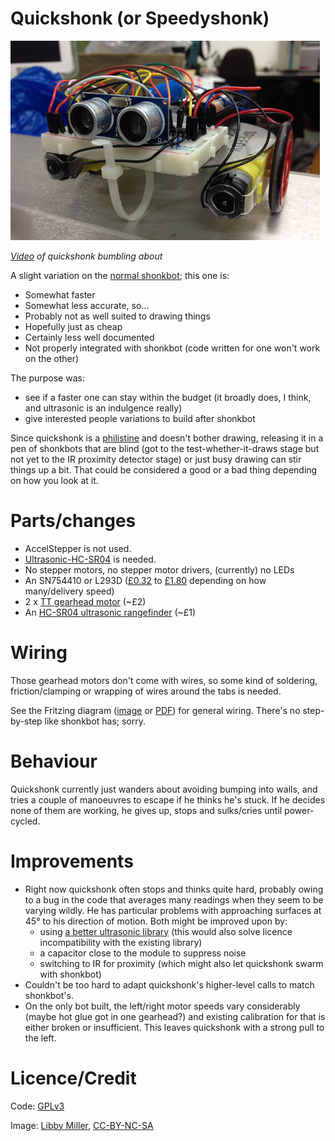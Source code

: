 # Quickshonk (or Speedyshonk)

![Quickshonk from the front](doc/front.jpg)

*[Video](https://secure.flickr.com/photos/nicecupoftea/19958858401/) of quickshonk bumbling about*

A slight variation on the [normal shonkbot](https://github.com/jarkman/shonkbot);
this one is:

 * Somewhat faster
 * Somewhat less accurate, so...
 * Probably not as well suited to drawing things
 * Hopefully just as cheap
 * Certainly less well documented
 * Not properly integrated with shonkbot (code written for one won't work on
   the other)

The purpose was:

 * see if a faster one can stay within the budget (it broadly does, I think,
   and ultrasonic is an indulgence really)
 * give interested people variations to build after shonkbot

Since quickshonk is a [philistine](https://en.wikipedia.org/wiki/Philistinism)
and doesn't bother drawing, releasing it in a pen of shonkbots that are blind
(got to the test-whether-it-draws stage but not yet to the IR proximity detector
stage) or just busy drawing can stir things up a bit.  That could be considered
a good or a bad thing depending on how you look at it.

# Parts/changes

 * AccelStepper is not used.
 * [Ultrasonic-HC-SR04](https://github.com/JRodrigoTech/Ultrasonic-HC-SR04) is
needed.
 * No stepper motors, no stepper motor drivers, (currently) no LEDs
 * An SN754410 or L293D ([£0.32](http://www.ebay.co.uk/itm/141663342419) to [£1.80](http://www.hobbytronics.co.uk/h-bridge-driver-sn754410) depending on how many/delivery speed)
 * 2 x [TT gearhead motor](http://www.ebay.co.uk/itm/391083333774) (~£2)
 * An [HC-SR04 ultrasonic rangefinder](http://www.ebay.co.uk/itm/301559167417) (~£1)

# Wiring

Those gearhead motors don't come with wires, so some kind of soldering,
friction/clamping or wrapping of wires around the tabs is needed.

See the Fritzing diagram ([image](doc/quickshonk_bb.png?raw=true) or
[PDF](doc/quickshonk_bb.pdf)) for general wiring.  There's
no step-by-step like shonkbot has; sorry.

# Behaviour

Quickshonk currently just wanders about avoiding bumping into walls, and tries
a couple of manoeuvres to escape if he thinks he's stuck.  If he decides none
of them are working, he gives up, stops and sulks/cries until power-cycled.

# Improvements

 * Right now quickshonk often stops and thinks quite hard, probably owing to a
   bug in the code that averages many readings when they seem to be varying
   wildly.  He has particular problems with approaching surfaces at 45&deg; to
   his direction of motion.  Both might be improved upon by:
    * using [a better ultrasonic library](https://code.google.com/p/arduino-new-ping/)
      (this would also solve licence incompatibility with the existing library)
    * a capacitor close to the module to suppress noise
    * switching to IR for proximity (which might also let quickshonk swarm
      with shonkbot)
 * Couldn't be too hard to adapt quickshonk's higher-level calls to match
   shonkbot's.
 * On the only bot built, the left/right motor speeds vary considerably (maybe
   hot glue got in one gearhead?) and existing calibration for that is either
   broken or insufficient.  This leaves quickshonk with a strong pull to the
   left.

# Licence/Credit

Code: [GPLv3](https://www.gnu.org/licenses/gpl-3.0.txt)

Image: [Libby Miller](https://secure.flickr.com/photos/nicecupoftea/19372033234/in/photostream/), [CC-BY-NC-SA](https://creativecommons.org/licenses/by-nc-sa/2.0/)

